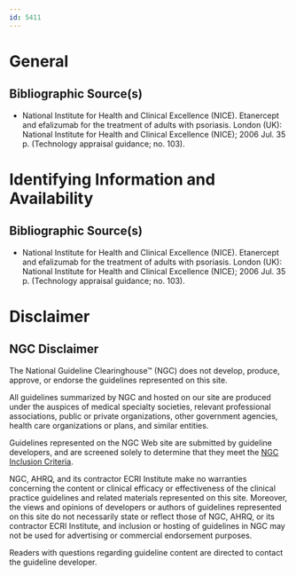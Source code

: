 ```yaml
---
id: 5411
---
```


# General

## Bibliographic Source(s)

- National Institute for Health and Clinical Excellence (NICE). Etanercept and efalizumab for the treatment of adults with psoriasis. London (UK): National Institute for Health and Clinical Excellence (NICE); 2006 Jul. 35 p. (Technology appraisal guidance; no. 103).

# Identifying Information and Availability

## Bibliographic Source(s)

- National Institute for Health and Clinical Excellence (NICE). Etanercept and efalizumab for the treatment of adults with psoriasis. London (UK): National Institute for Health and Clinical Excellence (NICE); 2006 Jul. 35 p. (Technology appraisal guidance; no. 103).

# Disclaimer

## NGC Disclaimer

The National Guideline Clearinghouse™ (NGC) does not develop, produce, approve, or endorse the guidelines represented on this site.

All guidelines summarized by NGC and hosted on our site are produced under the auspices of medical specialty societies, relevant professional associations, public or private organizations, other government agencies, health care organizations or plans, and similar entities.

Guidelines represented on the NGC Web site are submitted by guideline developers, and are screened solely to determine that they meet the [NGC Inclusion Criteria](/help-and-about/summaries/inclusion-criteria).

NGC, AHRQ, and its contractor ECRI Institute make no warranties concerning the content or clinical efficacy or effectiveness of the clinical practice guidelines and related materials represented on this site. Moreover, the views and opinions of developers or authors of guidelines represented on this site do not necessarily state or reflect those of NGC, AHRQ, or its contractor ECRI Institute, and inclusion or hosting of guidelines in NGC may not be used for advertising or commercial endorsement purposes.

Readers with questions regarding guideline content are directed to contact the guideline developer.

